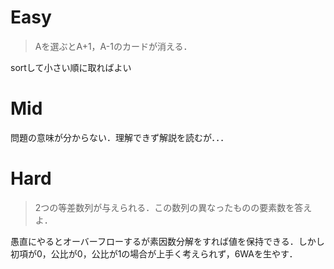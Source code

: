 # Easy
> Aを選ぶとA+1，A-1のカードが消える．  

sortして小さい順に取ればよい

# Mid
問題の意味が分からない．理解できず解説を読むが．．．

# Hard
>2つの等差数列が与えられる．この数列の異なったものの要素数を答えよ．  

愚直にやるとオーバーフローするが素因数分解をすれば値を保持できる．しかし初項が0，公比が0，公比が1の場合が上手く考えられず，6WAを生やす．
